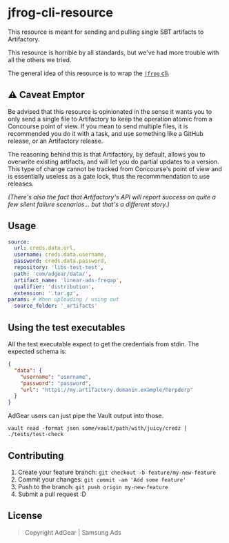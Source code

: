 # jfrog-cli-resource

This resource is meant for sending and pulling single SBT artifacts to
Artifactory.

This resource is horrible by all standards, but we've had more trouble with all
the others we tried.

The general idea of this resource is to wrap the [`jfrog` cli](https://github.com/jfrog/jfrog-cli).

## :warning: Caveat Emptor

Be advised that this resource is opinionated in the sense it wants you to only
send a single file to Artifactory to keep the operation atomic from a Concourse
point of view. If you mean to send multiple files, it is recommended you do it
with a task, and use something like a GitHub release, or an Artifactory release.

The reasoning behind this is that Artifactory, by default, allows you to
overwrite existing artifacts, and will let you do partial updates to a version.
This type of change cannot be tracked from Concourse's point of view and is
essentially useless as a gate lock, thus the recommmendation to use releases.

_(There's also the fact that Artifactory's API will report success on quite a
few silent failure scenarios... but that's a different story.)_

## Usage

```yaml
source:
  url: creds.data.url,
  username: creds.data.username,
  password: creds.data.password,
  repository: 'libs-test-test',
  path: 'com/adgear/data/',
  artifact_name: 'linear-ads-freqap',
  qualifier: 'distribution',
  extension: '.tar.gz',
params: # When uploading / using out
  source_folder: '_artifacts'
```

## Using the test executables

All the test executable expect to get the credentials from stdin. The expected
schema is:

```json
{
  "data": {
    "username": "username",
    "password": "password",
    "url": "https://my.artifactory.domanin.example/herpderp"
  }
}
```

AdGear users can just pipe the Vault output into those.

```shell
vault read -format json some/vault/path/with/juicy/credz | ./tests/test-check
```

## Contributing

1. Create your feature branch: `git checkout -b feature/my-new-feature`
2. Commit your changes: `git commit -am 'Add some feature'`
3. Push to the branch: `git push origin my-new-feature`
4. Submit a pull request :D

## License

> Copyright AdGear | Samsung Ads
